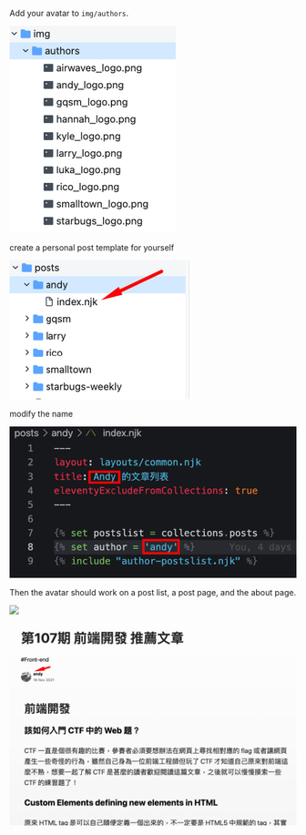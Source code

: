 
Add your avatar to `img/authors`. 

![](./img/files/2021-11-20-18-18-35.png)

create a personal post template for yourself

![](./img/files/2021-11-20-18-19-29.png)

modify the name

![](./img/files/2021-11-20-18-23-43.png)

Then the avatar should work on a post list, a post page, and the about page.

![](./img/files/2021-11-20-18-27-01.png)

![](./img/files/2021-11-20-18-26-08.png)